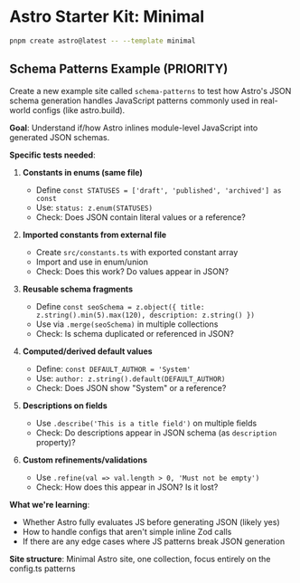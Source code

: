 # Astro Starter Kit: Minimal

```sh
pnpm create astro@latest -- --template minimal
```

## Schema Patterns Example (PRIORITY)

Create a new example site called `schema-patterns` to test how Astro's JSON schema generation handles JavaScript patterns commonly used in real-world configs (like astro.build).

**Goal**: Understand if/how Astro inlines module-level JavaScript into generated JSON schemas.

**Specific tests needed**:

1. **Constants in enums (same file)**

   - Define `const STATUSES = ['draft', 'published', 'archived'] as const`
   - Use: `status: z.enum(STATUSES)`
   - Check: Does JSON contain literal values or a reference?

2. **Imported constants from external file**

   - Create `src/constants.ts` with exported constant array
   - Import and use in enum/union
   - Check: Does this work? Do values appear in JSON?

3. **Reusable schema fragments**

   - Define `const seoSchema = z.object({ title: z.string().min(5).max(120), description: z.string() })`
   - Use via `.merge(seoSchema)` in multiple collections
   - Check: Is schema duplicated or referenced in JSON?

4. **Computed/derived default values**

   - Define: `const DEFAULT_AUTHOR = 'System'`
   - Use: `author: z.string().default(DEFAULT_AUTHOR)`
   - Check: Does JSON show "System" or a reference?

5. **Descriptions on fields**

   - Use `.describe('This is a title field')` on multiple fields
   - Check: Do descriptions appear in JSON schema (as `description` property)?

6. **Custom refinements/validations**
   - Use `.refine(val => val.length > 0, 'Must not be empty')`
   - Check: How does this appear in JSON? Is it lost?

**What we're learning**:

- Whether Astro fully evaluates JS before generating JSON (likely yes)
- How to handle configs that aren't simple inline Zod calls
- If there are any edge cases where JS patterns break JSON generation

**Site structure**: Minimal Astro site, one collection, focus entirely on the config.ts patterns
